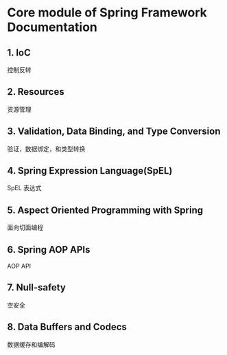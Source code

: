# Core module of Spring Framework Documentation

## 1. IoC
控制反转

## 2. Resources
资源管理

## 3. Validation, Data Binding, and Type Conversion
验证，数据绑定，和类型转换

## 4. Spring Expression Language(SpEL)
SpEL 表达式

## 5. Aspect Oriented Programming with Spring 
面向切面编程

## 6. Spring AOP APIs
AOP API

## 7. Null-safety
空安全

## 8. Data Buffers and Codecs
数据缓存和编解码
